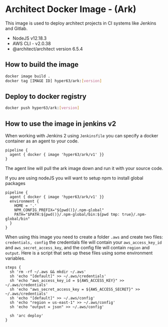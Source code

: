 # Architect Docker Image - (Ark)

This image is used to deploy architect projects in CI systems like Jenkins and Gitlab.

* NodeJS v12.18.3
* AWS CLI - v2.0.38
* @architect/architect version 6.5.4

## How to build the image

``` sh
docker image build .
docker tag [IMAGE ID] hyper63/ark:[version]
```

## Deploy to docker registry

``` sh
docker push hyper63/ark:[version]
```

## How to use the image in jenkins v2

When working with Jenkins 2 using `Jenkinsfile` you can specify a docker container as an agent to 
your code.

```
pipeline {
  agent { docker { image 'hyper63/ark/v1' }}
}
```

The agent line will pull the ark image down and run it with your source code.

If you are using nodeJS you will want to setup npm to install global packages

```
pipeline {
  agent { docker { image 'hyper63/ark/v1' }}
  environment {
    HOME = '.'
    NPM_CONFIG_PREFIX="${pwd()}/.npm-global"
    PATH="$PATH:${pwd()}/.npm-global/bin:${pwd tmp: true}/.npm-global/bin"
  }
}

```

When using this image you need to create a folder `.aws` and create two files: `credentials, config` the credentials file will contain your `aws_access_key_id` and `aws_secret_access_key`, and the config file will contain `region` and `output`.  Here is a script that sets up these files using some environment variables.

```
steps {
  sh 'rm -rf ~/.aws && mkdir ~/.aws'
  sh 'echo "[default]" >> ~/.aws/credentials'
  sh 'echo "aws_access_key_id = ${AWS_ACCESS_KEY}" >> ~/.aws/credentials'
  sh 'echo "aws_secret_access_key = ${AWS_ACCESS_SECRET}" >> ~/.aws/credentials'
  sh 'echo "[default]" >> ~/.aws/config'
  sh 'echo "region = us-east-1" >> ~/.aws/config'
  sh 'echo "output = json" >> ~/.aws/config'

  sh 'arc deploy'
}

```

